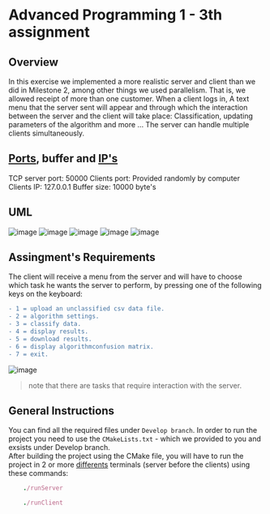 # Advanced Programming 1 - 3th assignment
## Overview
In this exercise we implemented a more realistic server and client than we did in Milestone 2, among other things we used parallelism. That is, we allowed receipt of more than one customer.
When a client logs in,
A text menu that the server sent will appear and through which the interaction between the server and the client will take place:
Classification, updating parameters of the algorithm and more ...
The server can handle multiple clients simultaneously.
## <a href="https://he.wikipedia.org/wiki/%D7%A4%D7%95%D7%A8%D7%98_(%D7%AA%D7%A7%D7%A9%D7%95%D7%A8%D7%AA)">Ports</a>, buffer and <a href="https://he.wikipedia.org/wiki/Internet_Protocol">IP's</a>
TCP server port: 50000
Clients port: Provided randomly by computer
Clients IP: 127.0.0.1
Buffer size: 10000 byte's 
## UML
![image](https://user-images.githubusercontent.com/88191199/134019688-994adeb0-a895-41ab-8221-8f1340802a4f.png)
![image](https://user-images.githubusercontent.com/88191199/134021475-f7fb878d-cea7-4709-b943-a2a361f0c53c.png)
![image](https://user-images.githubusercontent.com/88191199/134823824-8eaedb22-69e1-42f5-b506-82075312edfe.png)
![image](https://user-images.githubusercontent.com/88191199/134023445-0b1d636f-7944-4bc6-997e-3a1fd68d000d.png)
![image](https://user-images.githubusercontent.com/88191199/134824188-78437aa4-31fd-4a1e-bb03-9ad751e94f6e.png)



## Assingment's Requirements
The client will receive a menu from the server and will have to choose which task he wants the server to perform,
by pressing one of the following keys on the keyboard:
```diff
- 1 = upload an unclassified csv data file.
- 2 = algorithm settings.
- 3 = classify data.
- 4 = display results.
- 5 = download results.
- 6 = display algorithmconfusion matrix.
- 7 = exit.
```
![image](https://user-images.githubusercontent.com/88191199/134007506-0300f4c0-9685-4da1-b439-97c863107bd4.png)
> note that there are tasks that require interaction with the server.
 

## General Instructions
You can find all the required files under `Develop branch`.
In order to run the project you need to use the `CMakeLists.txt` - which we provided to you and exsists under Develop branch. <br/>
After building the project using the CMake file, you will have to run the project in 2 or more <ins>differents</ins> terminals (server before the clients) using these commands:
```ruby
    ./runServer
```
```ruby
    ./runClient
```
